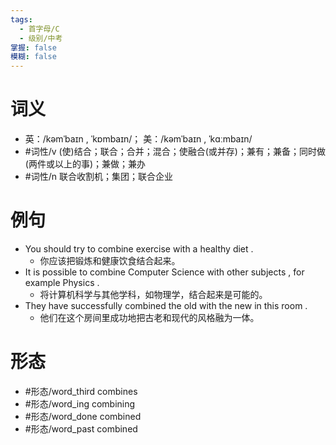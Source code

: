 ```yaml
---
tags:
  - 首字母/C
  - 级别/中考
掌握: false
模糊: false
---
```

# 词义
- 英：/kəmˈbaɪn , ˈkɒmbaɪn/； 美：/kəmˈbaɪn , ˈkɑːmbaɪn/
- #词性/v  (使)结合；联合；合并；混合；使融合(或并存)；兼有；兼备；同时做(两件或以上的事)；兼做；兼办
- #词性/n  联合收割机；集团；联合企业
# 例句
- You should try to combine exercise with a healthy diet .
	- 你应该把锻炼和健康饮食结合起来。
- It is possible to combine Computer Science with other subjects , for example Physics .
	- 将计算机科学与其他学科，如物理学，结合起来是可能的。
- They have successfully combined the old with the new in this room .
	- 他们在这个房间里成功地把古老和现代的风格融为一体。
# 形态
- #形态/word_third combines
- #形态/word_ing combining
- #形态/word_done combined
- #形态/word_past combined

